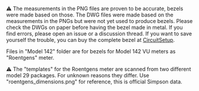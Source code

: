 &#9888; The measurements in the PNG files are proven to be accurate, bezels were made based on those. The DWG files were made based on the measurements in the PNGs but were not yet used to produce bezels. Please check the DWGs on paper before having the bezel made in metal. If you find errors, please open an issue or a discussion thread. If you want to save yourself the trouble, you can buy the complete bezel at [CircuitSetup](https://circuitsetup.us/product/delorean-time-machine-dash-plutonium-gauge-bezel/).

Files in "Model 142" folder are for bezels for Model 142 VU meters as "Roentgens" meter.

&#9888; The "templates" for the Roentgens meter are scanned from two different model 29 packages. For unknown reasons they differ. Use "roentgens_dimensions.png" for reference, this is official Simpson data.
